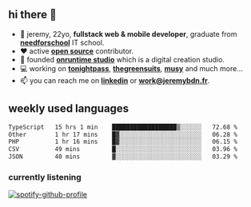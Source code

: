 ## hi there 👋

- 👦 jeremy,  22yo, **fullstack web & mobile developer**, graduate from **[needforschool](https://www.needfor-school.com/)** IT school.
- ❤️ active **[open source](https://github.com/jerembdn)** contributor.
- 🧠 founded **[onruntime studio](https://github.com/onruntime)** which is a digital creation studio.
- 💻 working on **[tonightpass](https://tonightpass.com)**, **[thegreensuits](https://thegreensuits.fr)**, **[musy](https://github.com/musyapp)** and much more...
- 📫 you can reach me on **[linkedin](https://www.linkedin.com/in/jeremybdn/)** or **[work@jeremybdn.fr](mailto:work@jeremybdn.fr)**.

## weekly used languages

<!--START_SECTION:waka-->

```txt
TypeScript   15 hrs 1 min    ██████████████████▒░░░░░░   72.68 %
Other        1 hr 17 mins    █▓░░░░░░░░░░░░░░░░░░░░░░░   06.28 %
PHP          1 hr 16 mins    █▓░░░░░░░░░░░░░░░░░░░░░░░   06.15 %
CSV          49 mins         █░░░░░░░░░░░░░░░░░░░░░░░░   03.96 %
JSON         40 mins         ▓░░░░░░░░░░░░░░░░░░░░░░░░   03.29 %
```

<!--END_SECTION:waka-->

### currently listening
[![spotify-github-profile](https://spotify-github-profile.vercel.app/api/view?uid=31ugdvkonmhxzbnkai2r7ue2empe&cover_image=true&theme=natemoo-re&show_offline=false&background_color=121212&bar_color=3356d7&bar_color_cover=false)](https://open.spotify.com/user/31225jnpumbhbpldcz2wjg24aymi)
